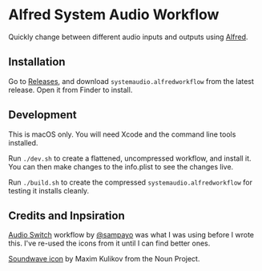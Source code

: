 # Alfred System Audio Workflow

Quickly change between different audio inputs and outputs using [Alfred](http://www.alfredapp.com).

## Installation

Go to [Releases](https://github.com/technicalpickles/alfred-system-audio/releases), and download `systemaudio.alfredworkflow` from the latest release. Open it from Finder to install.

## Development

This is macOS only. You will need Xcode and the command line tools installed.

Run `./dev.sh` to create a flattened, uncompressed workflow, and install it. You can then make changes to the info.plist to see the changes live.

Run `./build.sh` to create the compressed `systemaudio.alfredworkflow` for testing it installs cleanly.

## Credits and Inpsiration

[Audio Switch](https://github.com/sampayo/Alfred-WorkFlows/tree/master/Audio%20Switch) workflow by [@sampayo](https://github.com/sampayo) was what I was using before I wrote this. I've re-used the icons from it until I can find better ones.

[Soundwave icon](https://thenounproject.com/term/waveform/1786357/) by Maxim Kulikov from the Noun Project.
